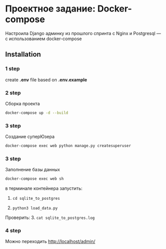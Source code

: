 # Проектное задание: Docker-compose

Настроила Django админку из прошлого спринта с Nginx и Postgresql — с использованием docker-compose

## Installation
### 1 step

create **.env** file based on **.env.example**<br>

### 2 step
Сборка проекта
```bash
docker-compose up -d --build
```

### 3 step
Создание суперЮзера
```bash
docker-compose exec web python manage.py createsuperuser
```

### 3 step
Заполнение базы данных
```bash
docker-compose exec web sh
```
в терминале контейнера запустить: 

1. `cd sqlite_to_postgres`

2. `python3 load_data.py`

Проверить:
3. `cat sqlite_to_postgres.log`


### 4 step
Можно переходить [http://localhost/admin/](http://localhost/admin/)